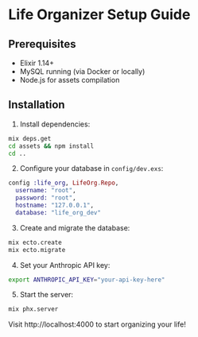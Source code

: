 # Life Organizer Setup Guide

## Prerequisites

- Elixir 1.14+
- MySQL running (via Docker or locally)
- Node.js for assets compilation

## Installation

1. Install dependencies:
```bash
mix deps.get
cd assets && npm install
cd ..
```

2. Configure your database in `config/dev.exs`:
```elixir
config :life_org, LifeOrg.Repo,
  username: "root",
  password: "root",
  hostname: "127.0.0.1",
  database: "life_org_dev"
```

3. Create and migrate the database:
```bash
mix ecto.create
mix ecto.migrate
```

4. Set your Anthropic API key:
```bash
export ANTHROPIC_API_KEY="your-api-key-here"
```

5. Start the server:
```bash
mix phx.server
```

Visit http://localhost:4000 to start organizing your life!